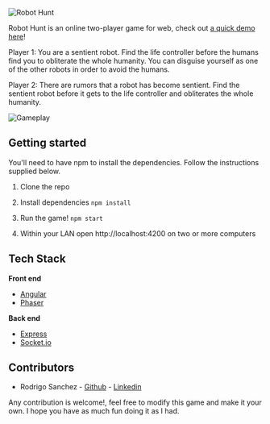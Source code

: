 ![Robot Hunt](https://i.imgur.com/NF0ymnF.png)

Robot Hunt is an online two-player game for web, check out [a quick demo here](https://player.vimeo.com/video/296414365)!

Player 1: You are a sentient robot. Find the life controller before the humans find you to obliterate the whole humanity. You can disguise yourself as one of the other robots in order to avoid the humans.

Player 2: There are rumors that a robot has become sentient. Find the sentient robot before it gets to the life controller  and obliterates the whole humanity.

![Gameplay](https://i.imgur.com/OYAdwwR.png)

## Getting started
You'll need to have npm to install the dependencies. Follow the instructions supplied below.

1. Clone the repo

2. Install dependencies `npm install`

3. Run the game! `npm start`

4. Within your LAN open http://localhost:4200 on two or more computers

## Tech Stack

**Front end**

- [Angular](https://angular.io/)
- [Phaser](https://phaser.io/)

**Back end**

- [Express](https://expressjs.com/)
- [Socket.io](https://socket.io/)

## Contributors

- Rodrigo Sanchez - [Github](https://github.com/RodriFS/) - [Linkedin](https://www.linkedin.com/in/rodrigo-f-sanchez/)

Any contribution is welcome!, feel free to modify this game and make it your own. I hope you have as much fun doing it as I had.

